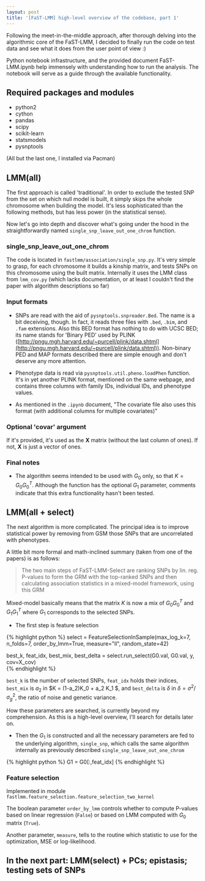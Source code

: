 ```yaml
---
layout: post
title: '[FaST-LMM] high-level overview of the codebase, part 1'
---
```


Following the meet-in-the-middle approach, after thorough delving into the algorithmic core of the FaST-LMM,
I decided to finally run the code on test data and see what it does from the user point of view :)

Python notebook infrastructure, and the provided document FaST-LMM.ipynb help immensely with understanding how to run the analysis.
The notebook will serve as a guide through the available functionality.

## Required packages and modules
- python2
- cython
- pandas
- scipy
- scikit-learn
- statsmodels
- pysnptools

(All but the last one, I installed via Pacman)

## LMM(all)

The first approach is called 'traditional'. In order to exclude the tested SNP from the set on which null model is built, it simply skips the whole chromosome when building the model. It's less sophisticated than the following methods, but has less power (in the statistical sense).

Now let's go into depth and discover what's going under the hood in the straightforwardly named `single_snp_leave_out_one_chrom` function.

### single_snp_leave_out_one_chrom

The code is located in `fastlmm/association/single_snp.py`.
It's very simple to grasp, for each chromosome it builds a kinship matrix, and tests SNPs on this chromosome using the built matrix.
Internally it uses the LMM class from `lmm_cov.py` (which lacks documentation, or at least I couldn't find the paper with algorithm descriptions so far)

### Input formats

- SNPs are read with the aid of `pysnptools.snpreader.Bed`. The name is a bit deceiving, though. In fact, it reads three files with `.bed`, `.bim`, and `.fam` extensions. Also this BED format has nothing to do with UCSC BED; its name stands for 'Binary PED' used by PLINK ([http://pngu.mgh.harvard.edu/~purcell/plink/data.shtml](http://pngu.mgh.harvard.edu/~purcell/plink/data.shtml)). Non-binary PED and MAP formats described there are simple enough and don't deserve any more attention.

- Phenotype data is read via `pysnptools.util.pheno.loadPhen` function. It's in yet another PLINK format, mentioned on the same webpage, and contains three columns with family IDs, individual IDs, and phenotype values.

- As mentioned in the `.ipynb` document, "The covariate file also uses this format (with additional columns for multiple covariates)"

### Optional 'covar' argument

If it's provided, it's used as the **X** matrix (without the last column of ones). If not, **X** is just a vector of ones.

### Final notes
- The algorithm seems intended to be used with $G_0$ only, so that $K = G_0G_0^T$. Although the function has the optional $G_1$ parameter, comments indicate that this extra functionality hasn't been tested.

## LMM(all + select)

The next algorithm is more complicated. The principal idea is to improve statistical power by removing from GSM those SNPs that are uncorrelated with phenotypes.

A little bit more formal and math-inclined summary (taken from one of the papers) is as follows:

> The two main steps of FaST-LMM-Select are ranking SNPs by lin. reg.
> P-values to form the GRM with the top-ranked SNPs and then calculating association statistics in a mixed-model framework, using this
> GRM

Mixed-model basically means that the matrix $K$ is now a mix of $G_0G_0^T$ and $G_1G_1^T$ where $G_1$ corresponds to the selected SNPs.


- The first step is feature selection

{% highlight python %}
select = FeatureSelectionInSample(max_log_k=7, n_folds=7, order_by_lmm=True, measure="ll", random_state=42)

best_k, feat_idx, best_mix, best_delta = select.run_select(G0.val, G0.val, y, cov=X_cov)    
{% endhighlight %}

`best_k` is the number of selected SNPs, `feat_idx` holds their indices, `best_mix` is $a_2$ in $K = (1-a_2)K_0 + a_2  K_1 $, and `best_delta` is $\delta$ in $\delta = \sigma^2 / \sigma^2_g$, the ratio of noise and genetic variance.

How these parameters are searched, is currently beyond my comprehension. As this is a high-level overview, I'll search for details later on.

- Then the $G_1$ is constructed and all the necessary parameters are fed to the underlying algorithm, `single_snp`, which calls the same algorithm internally as previously described `single_snp_leave_out_one_chrom`

{% highlight python %}
G1 = G0[:,feat_idx]
{% endhighlight %}

### Feature selection

Implemented in module
`fastlmm.feature_selection.feature_selection_two_kernel`

The boolean parameter `order_by_lmm` controls whether to compute P-values based on linear regression (`False`) or based on LMM computed with $G_0$ matrix (`True`).

Another parameter, `measure`, tells to the routine which statistic to use for the optimization, MSE or log-likelihood.

## In the next part: LMM(select) + PCs; epistasis; testing sets of SNPs
